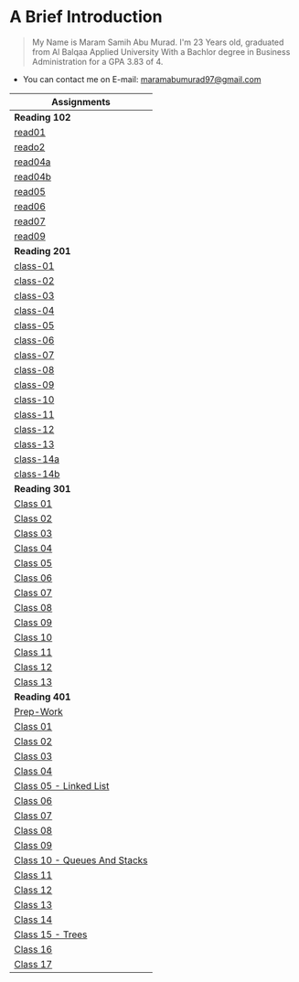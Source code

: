 # A Brief Introduction 
> My Name is Maram Samih Abu Murad. I'm 23 Years old, graduated from Al Balqaa Applied University With a Bachlor degree in Business Administration for a GPA 3.83 of 4. 

 * You can contact me on E-mail: maramabumurad97@gmail.com
 



| Assignments  |
|---------------------|
| **Reading 102** | 
|[read01](102/read01.md)|
|[reado2](102/read02.md)|   
|[read04a](102/read04a.md)|   
|[read04b](102/read04b.md)|   
|[read05](102/read05.md)|     
|[read06](102/read06.md)|   
|[read07](102/read07.md)|   
|[read09](102/read09.md)|    
| **Reading 201** | 
|[class-01](201/class-01.md)|
|[class-02](201/class-02.md)|
|[class-03](201/class-03.md)|
|[class-04](201/class-04.md)|
|[class-05](201/class-05.md)|
|[class-06](201/class-06.md)|
|[class-07](201/class-07.md)|
|[class-08](201/class-08.md)|
|[class-09](201/class-09.md)|
|[class-10](201/class-10.md)|
|[class-11](201/class-11.md)|
|[class-12](201/class-12.md)|
|[class-13](201/class-13.md)|
|[class-14a](201/class-14a.md)|
|[class-14b](201/class-14b.md)|
| **Reading 301** |
|[Class 01](301/class-01.md)|
|[Class 02](301/class-02.md)|
|[Class 03](301/class-03.md)|
|[Class 04](301/class-04.md)|
|[Class 05](301/class-05.md)|
|[Class 06](301/class-06.md)|
|[Class 07](301/class-07.md)|
|[Class 08](301/class-08.md)|
|[Class 09](301/class-09.md)|
|[Class 10](301/class-10.md)|
|[Class 11](301/class-11.md)|
|[Class 12](301/class-12.md)|
|[Class 13](301/class-13.md)|
| **Reading 401** |
|[Prep-Work](401/prep.md)|
|[Class 01](401/class-01.md)|
|[Class 02](401/class-02.md)|
|[Class 03](401/class-03.md)|
|[Class 04](401/class-04.md)|
|[Class 05 - Linked List](401/class-05.md)|
|[Class 06](401/class-06.md)|
|[Class 07](401/class-07.md)|
|[Class 08](401/class-08.md)|
|[Class 09](401/class-09.md)|
|[Class 10 - Queues And Stacks](401/class-10.md)|
|[Class 11](401/class-11.md)|
|[Class 12](401/class-12.md)|
|[Class 13](401/class-13.md)|
|[Class 14](401/class-14.md)|
|[Class 15 - Trees](401/class-15.md)|
|[Class 16](401/class-16.md)|
|[Class 17](401/class-17.md)|










